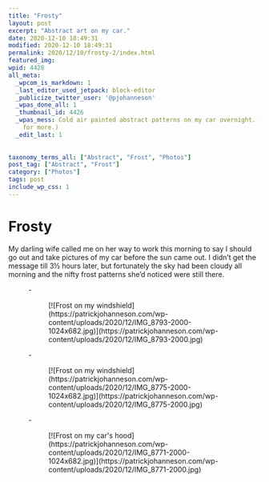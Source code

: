 ```yaml
---
title: "Frosty"
layout: post
excerpt: "Abstract art on my car."
date: 2020-12-10 18:49:31
modified: 2020-12-10 18:49:31
permalink: 2020/12/10/frosty-2/index.html
featured_img: 
wpid: 4428
all_meta: 
  _wpcom_is_markdown: 1
  _last_editor_used_jetpack: block-editor
  _publicize_twitter_user: '@pjohanneson'
  _wpas_done_all: 1
  _thumbnail_id: 4426
  _wpas_mess: Cold air painted abstract patterns on my car overnight. (Click through
    for more.)
  _edit_last: 1
  
  
taxonomy_terms_all: ["Abstract", "Frost", "Photos"]
post_tag: ["Abstract", "Frost"]
category: ["Photos"]
tags: post
include_wp_css: 1
---
```


# Frosty

My darling wife called me on her way to work this morning to say I should go out and take pictures of my car before the sun came out. I didn’t get the message till 3½ hours later, but fortunately the sky had been cloudy all morning and the nifty frost patterns she’d noticed were still there.

<figure class="is-layout-flex wp-block-gallery-104 wp-block-gallery columns-3 is-cropped">- <figure>[![Frost on my windshield](https://patrickjohanneson.com/wp-content/uploads/2020/12/IMG_8793-2000-1024x682.jpg)](https://patrickjohanneson.com/wp-content/uploads/2020/12/IMG_8793-2000.jpg)</figure>
- <figure>[![Frost on my windshield](https://patrickjohanneson.com/wp-content/uploads/2020/12/IMG_8775-2000-1024x682.jpg)](https://patrickjohanneson.com/wp-content/uploads/2020/12/IMG_8775-2000.jpg)</figure>
- <figure>[![Frost on my car's hood](https://patrickjohanneson.com/wp-content/uploads/2020/12/IMG_8771-2000-1024x682.jpg)](https://patrickjohanneson.com/wp-content/uploads/2020/12/IMG_8771-2000.jpg)</figure>

</figure>